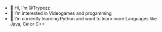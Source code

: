 - 👋 Hi, I’m @Trypezz
- 👀 I’m interested in Videogames and progamming
- 🌱 I’m currently learning Python and want to learn more Languages like Java, C# or C++

<!---
Trypezz/Trypezz is a ✨ special ✨ repository because its `README.md` (this file) appears on your GitHub profile.
You can click the Preview link to take a look at your changes.
--->
